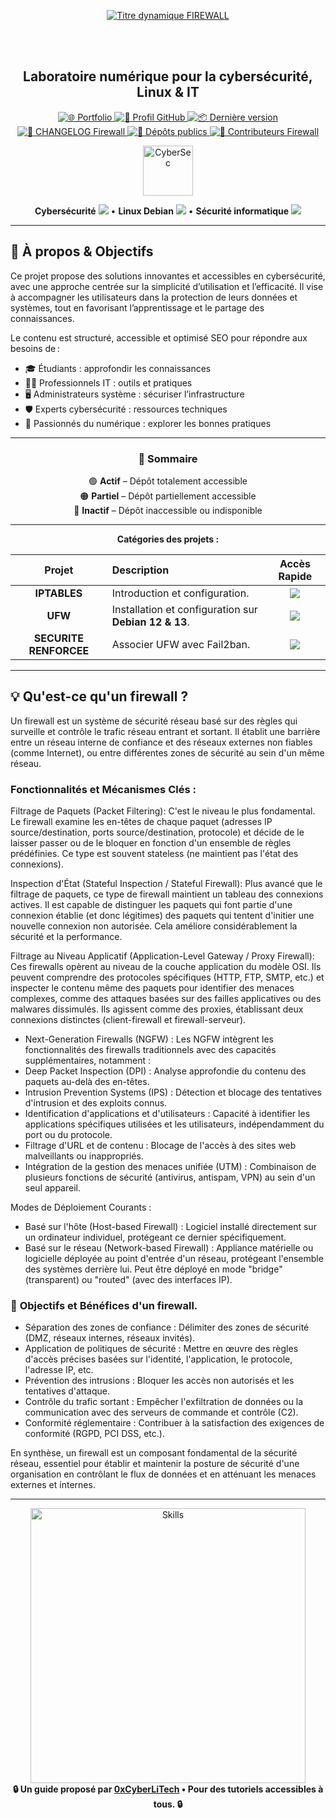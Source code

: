 <div align="center">
  
  <br></br>
  
  <a href="https://github.com/0xCyberLiTech">
    <img src="https://readme-typing-svg.herokuapp.com?font=JetBrains+Mono&size=50&duration=6000&pause=1000000000&color=FF0048&center=true&vCenter=true&width=1100&lines=%3EFIREWALL_" alt="Titre dynamique FIREWALL" />
  </a>
  
  <br></br>

  <h2>Laboratoire numérique pour la cybersécurité, Linux & IT</h2>

  <p align="center">
    <a href="https://0xcyberlitech.github.io/">
      <img src="https://img.shields.io/badge/Portfolio-0xCyberLiTech-181717?logo=github&style=flat-square" alt="🌐 Portfolio" />
    </a>
    <a href="https://github.com/0xCyberLiTech">
      <img src="https://img.shields.io/badge/Profil-GitHub-181717?logo=github&style=flat-square" alt="🔗 Profil GitHub" />
    </a>
    <a href="https://github.com/0xCyberLiTech/Firewall/releases/latest">
      <img src="https://img.shields.io/github/v/release/0xCyberLiTech/Firewall?label=version&style=flat-square&color=blue" alt="📦 Dernière version" />
    </a>
    <a href="https://github.com/0xCyberLiTech/Firewall/blob/main/CHANGELOG.md">
      <img src="https://img.shields.io/badge/📄%20Changelog-Firewall-blue?style=flat-square" alt="📄 CHANGELOG Firewall" />
    </a>
    <a href="https://github.com/0xCyberLiTech?tab=repositories">
      <img src="https://img.shields.io/badge/Dépôts-publics-blue?style=flat-square" alt="📂 Dépôts publics" />
    </a>
    <a href="https://github.com/0xCyberLiTech/Firewall/graphs/contributors">
      <img src="https://img.shields.io/badge/👥%20Contributeurs-cliquez%20ici-007ec6?style=flat-square" alt="👥 Contributeurs Firewall" />
    </a>
  </p>
  
</div>

<!--
Optimisation SEO : astuces, cybersécurité, Linux, sécurité informatique, tutoriels, guides, administration système, scripts Bash, Debian, firewall, iptables, ufw, log, ressources techniques, étudiants, professionnels, formation, réseau, IT, bonnes pratiques, passionnés.
-->

<div align="center">
  <img src="https://img.icons8.com/fluency/96/000000/cyber-security.png" alt="CyberSec" width="80"/>
</div>

<div align="center">
  <p>
    <strong>Cybersécurité</strong> <img src="https://img.icons8.com/color/24/000000/lock--v1.png"/> • <strong>Linux Debian</strong> <img src="https://img.icons8.com/color/24/000000/linux.png"/> • <strong>Sécurité informatique</strong> <img src="https://img.icons8.com/color/24/000000/shield-security.png"/>
  </p>
</div>

---

## 🚀 À propos & Objectifs

Ce projet propose des solutions innovantes et accessibles en cybersécurité, avec une approche centrée sur la simplicité d’utilisation et l’efficacité. Il vise à accompagner les utilisateurs dans la protection de leurs données et systèmes, tout en favorisant l’apprentissage et le partage des connaissances.

Le contenu est structuré, accessible et optimisé SEO pour répondre aux besoins de :
- 🎓 Étudiants : approfondir les connaissances
- 👨‍💻 Professionnels IT : outils et pratiques
- 🖥️ Administrateurs système : sécuriser l’infrastructure
- 🛡️ Experts cybersécurité : ressources techniques
- 🚀 Passionnés du numérique : explorer les bonnes pratiques

---

<div align="center" style="margin-bottom: 10px;">

### 🧭 **Sommaire**

🟢 **Actif** – Dépôt totalement accessible  
🟠 **Partiel** – Dépôt partiellement accessible  
🔴 **Inactif** – Dépôt inaccessible ou indisponible

</div>

---

<div align="center">

**Catégories des projets :**

| Projet | Description | Accès Rapide |
|:---:|:---|:---:|
| **IPTABLES** | Introduction et configuration. | [<img src="https://img.shields.io/badge/EXPLORER-4CAF50?style=for-the-badge&logo=github&logoColor=white">](FIREWALL-IPTABLES-INTRODUCTION-CONFIGURATION.md) |
| **UFW** | Installation et configuration sur **Debian 12 & 13**. | [<img src="https://img.shields.io/badge/EXPLORER-4CAF50?style=for-the-badge&logo=github&logoColor=white">](FIREWALL-UFW-INTRODUCTION-INSTALLATION-CONFIGURATION.md) |
| **SECURITE RENFORCEE** | Associer UFW avec Fail2ban. | [<img src="https://img.shields.io/badge/EXPLORER-red?style=for-the-badge&logo=github&logoColor=white">](FIREWALL-Associer-UFW-avec-Fail2ban-sur-Debian-12-13.md) |

</div>

---

## 💡 **Qu'est-ce qu'un firewall ?**

Un firewall est un système de sécurité réseau basé sur des règles qui surveille et contrôle le trafic réseau entrant et sortant. Il établit une barrière entre un réseau interne de confiance et des réseaux externes non fiables (comme Internet), ou entre différentes zones de sécurité au sein d'un même réseau.

### Fonctionnalités et Mécanismes Clés :

Filtrage de Paquets (Packet Filtering): C'est le niveau le plus fondamental. Le firewall examine les en-têtes de chaque paquet (adresses IP source/destination, ports source/destination, protocole) et décide de le laisser passer ou de le bloquer en fonction d'un ensemble de règles prédéfinies. Ce type est souvent stateless (ne maintient pas l'état des connexions).

Inspection d'État (Stateful Inspection / Stateful Firewall): Plus avancé que le filtrage de paquets, ce type de firewall maintient un tableau des connexions actives. Il est capable de distinguer les paquets qui font partie d'une connexion établie (et donc légitimes) des paquets qui tentent d'initier une nouvelle connexion non autorisée. Cela améliore considérablement la sécurité et la performance.

Filtrage au Niveau Applicatif (Application-Level Gateway / Proxy Firewall): Ces firewalls opèrent au niveau de la couche application du modèle OSI. Ils peuvent comprendre des protocoles spécifiques (HTTP, FTP, SMTP, etc.) et inspecter le contenu même des paquets pour identifier des menaces complexes, comme des attaques basées sur des failles applicatives ou des malwares dissimulés. Ils agissent comme des proxies, établissant deux connexions distinctes (client-firewall et firewall-serveur).

- Next-Generation Firewalls (NGFW) : Les NGFW intègrent les fonctionnalités des firewalls traditionnels avec des capacités supplémentaires, notamment :
- Deep Packet Inspection (DPI) : Analyse approfondie du contenu des paquets au-delà des en-têtes.
- Intrusion Prevention Systems (IPS) : Détection et blocage des tentatives d'intrusion et des exploits connus.
- Identification d'applications et d'utilisateurs : Capacité à identifier les applications spécifiques utilisées et les utilisateurs, indépendamment du port ou du protocole.
- Filtrage d'URL et de contenu : Blocage de l'accès à des sites web malveillants ou inappropriés.
- Intégration de la gestion des menaces unifiée (UTM) : Combinaison de plusieurs fonctions de sécurité (antivirus, antispam, VPN) au sein d'un seul appareil.

Modes de Déploiement Courants :

- Basé sur l'hôte (Host-based Firewall) : Logiciel installé directement sur un ordinateur individuel, protégeant ce dernier spécifiquement.
- Basé sur le réseau (Network-based Firewall) : Appliance matérielle ou logicielle déployée au point d'entrée d'un réseau, protégeant l'ensemble des systèmes derrière lui. Peut être déployé en mode "bridge" (transparent) ou "routed" (avec des interfaces IP).

### 🎯 **Objectifs et Bénéfices d'un firewall.**

- Séparation des zones de confiance : Délimiter des zones de sécurité (DMZ, réseaux internes, réseaux invités).
- Application de politiques de sécurité : Mettre en œuvre des règles d'accès précises basées sur l'identité, l'application, le protocole, l'adresse IP, etc.
- Prévention des intrusions : Bloquer les accès non autorisés et les tentatives d'attaque.
- Contrôle du trafic sortant : Empêcher l'exfiltration de données ou la communication avec des serveurs de commande et contrôle (C2).
- Conformité réglementaire : Contribuer à la satisfaction des exigences de conformité (RGPD, PCI DSS, etc.).

En synthèse, un firewall est un composant fondamental de la sécurité réseau, essentiel pour établir et maintenir la posture de sécurité d'une organisation en contrôlant le flux de données et en atténuant les menaces externes et internes.

---


<div align="center">
  <a href="https://github.com/0xCyberLiTech" target="_blank" rel="noopener">
    <img src="https://skillicons.dev/icons?i=linux,debian,bash,docker,nginx,git,vim,python,markdown" alt="Skills" width="440">
  </a>
</div>

<div align="center">
  <b>🔒 Un guide proposé par <a href="https://github.com/0xCyberLiTech">0xCyberLiTech</a> • Pour des tutoriels accessibles à tous. 🔒</b>
</div>
